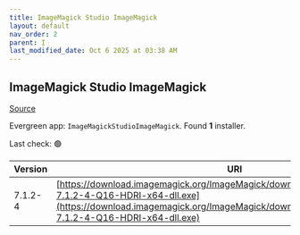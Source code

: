 ```yaml
---
title: ImageMagick Studio ImageMagick
layout: default
nav_order: 2
parent: I
last_modified_date: Oct 6 2025 at 03:38 AM
---
```


## ImageMagick Studio ImageMagick

[Source](https://imagemagick.org/)

Evergreen app: `ImageMagickStudioImageMagick`. Found **1** installer.

Last check: 🟢

| Version | URI                                                                                                                                                                                                                |
| ------- | ------------------------------------------------------------------------------------------------------------------------------------------------------------------------------------------------------------------ |
| 7.1.2-4 | [https://download.imagemagick.org/ImageMagick/download/binaries/ImageMagick-7.1.2-4-Q16-HDRI-x64-dll.exe](https://download.imagemagick.org/ImageMagick/download/binaries/ImageMagick-7.1.2-4-Q16-HDRI-x64-dll.exe) |
